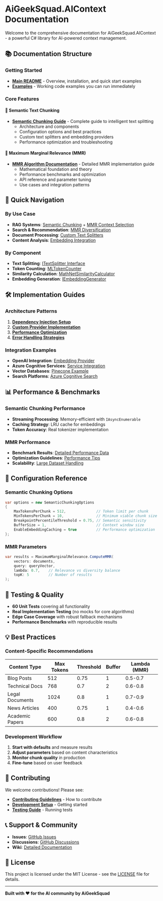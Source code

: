 # AiGeekSquad.AIContext Documentation

Welcome to the comprehensive documentation for AiGeekSquad.AIContext - a powerful C# library for AI-powered context management.

## 📚 Documentation Structure

### Getting Started
- **[Main README](../README.md)** - Overview, installation, and quick start examples
- **[Examples](../examples/)** - Working code examples you can run immediately

### Core Features

#### 🧠 Semantic Text Chunking
- **[Semantic Chunking Guide](SemanticChunking.md)** - Complete guide to intelligent text splitting
  - Architecture and components
  - Configuration options and best practices
  - Custom text splitters and embedding providers
  - Performance optimization and troubleshooting

#### 🎯 Maximum Marginal Relevance (MMR)
- **[MMR Algorithm Documentation](MMR.md)** - Detailed MMR implementation guide
  - Mathematical foundation and theory
  - Performance benchmarks and optimization
  - API reference and parameter tuning
  - Use cases and integration patterns

## 🚀 Quick Navigation

### By Use Case
- **RAG Systems**: [Semantic Chunking](SemanticChunking.md#rag-system-preparation) + [MMR Context Selection](MMR.md#rag-system-context-selection)
- **Search & Recommendation**: [MMR Diversification](MMR.md#recommendation-system)
- **Document Processing**: [Custom Text Splitters](SemanticChunking.md#text-splitters)
- **Content Analysis**: [Embedding Integration](SemanticChunking.md#implementing-iembeddinggenerator)

### By Component
- **Text Splitting**: [ITextSplitter Interface](SemanticChunking.md#text-splitters)
- **Token Counting**: [MLTokenCounter](SemanticChunking.md#configuration-options)
- **Similarity Calculation**: [MathNetSimilarityCalculator](MMR.md#performance-considerations)
- **Embedding Generation**: [IEmbeddingGenerator](SemanticChunking.md#implementing-iembeddinggenerator)

## 🛠️ Implementation Guides

### Architecture Patterns
1. **[Dependency Injection Setup](SemanticChunking.md#architecture)**
2. **[Custom Provider Implementation](SemanticChunking.md#custom-text-splitter)**
3. **[Performance Optimization](SemanticChunking.md#performance-optimization)**
4. **[Error Handling Strategies](SemanticChunking.md#error-handling-and-fallbacks)**

### Integration Examples
- **OpenAI Integration**: [Embedding Provider](SemanticChunking.md#openai-example)
- **Azure Cognitive Services**: [Service Integration](SemanticChunking.md#azure-cognitive-services-example)
- **Vector Databases**: [Pinecone Example](SemanticChunking.md#with-vector-databases)
- **Search Platforms**: [Azure Cognitive Search](SemanticChunking.md#with-azure-cognitive-search)

## 📊 Performance & Benchmarks

### Semantic Chunking Performance
- **Streaming Processing**: Memory-efficient with `IAsyncEnumerable`
- **Caching Strategy**: LRU cache for embeddings
- **Token Accuracy**: Real tokenizer implementation

### MMR Performance
- **Benchmark Results**: [Detailed Performance Data](MMR.md#benchmark-results)
- **Optimization Guidelines**: [Performance Tips](MMR.md#optimization-tips)
- **Scalability**: [Large Dataset Handling](MMR.md#performance-guidelines)

## 🔧 Configuration Reference

### Semantic Chunking Options
```csharp
var options = new SemanticChunkingOptions
{
    MaxTokensPerChunk = 512,              // Token limit per chunk
    MinTokensPerChunk = 10,               // Minimum viable chunk size
    BreakpointPercentileThreshold = 0.75, // Semantic sensitivity
    BufferSize = 1,                       // Context window size
    EnableEmbeddingCaching = true         // Performance optimization
};
```

### MMR Parameters
```csharp
var results = MaximumMarginalRelevance.ComputeMMR(
    vectors: documents,
    query: queryVector,
    lambda: 0.7,    // Relevance vs diversity balance
    topK: 5         // Number of results
);
```

## 🧪 Testing & Quality

- **60 Unit Tests** covering all functionality
- **Real Implementation Testing** (no mocks for core algorithms)
- **Edge Case Coverage** with robust fallback mechanisms
- **Performance Benchmarks** with reproducible results

## 💡 Best Practices

### Content-Specific Recommendations

| Content Type | Max Tokens | Threshold | Buffer | Lambda (MMR) |
|-------------|------------|-----------|--------|--------------|
| Blog Posts | 512 | 0.75 | 1 | 0.5-0.7 |
| Technical Docs | 768 | 0.7 | 2 | 0.6-0.8 |
| Legal Documents | 1024 | 0.8 | 1 | 0.7-0.9 |
| News Articles | 400 | 0.75 | 1 | 0.4-0.6 |
| Academic Papers | 600 | 0.8 | 2 | 0.6-0.8 |

### Development Workflow
1. **Start with defaults** and measure results
2. **Adjust parameters** based on content characteristics
3. **Monitor chunk quality** in production
4. **Fine-tune** based on user feedback

## 🤝 Contributing

We welcome contributions! Please see:
- **[Contributing Guidelines](../CONTRIBUTING.md)** - How to contribute
- **[Development Setup](../README.md#development-setup)** - Getting started
- **[Testing Guide](../README.md#testing)** - Running tests

## 📞 Support & Community

- **Issues**: [GitHub Issues](https://github.com/AiGeekSquad/AIContext/issues)
- **Discussions**: [GitHub Discussions](https://github.com/AiGeekSquad/AIContext/discussions)
- **Wiki**: [Detailed Documentation](https://github.com/AiGeekSquad/AIContext/wiki)

## 📄 License

This project is licensed under the MIT License - see the [LICENSE](../LICENSE) file for details.

---

**Built with ❤️ for the AI community by AiGeekSquad**